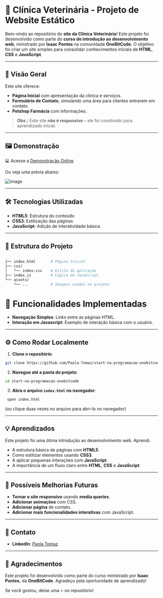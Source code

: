 # 🐾 Clínica Veterinária - Projeto de Website Estático  

Bem-vindo ao repositório do **site da Clínica Veterinária**! Este projeto foi desenvolvido como parte do **curso de introdução ao desenvolvimento web**, ministrado por **Isaac Pontes** na comunidade **OneBitCode**. O objetivo foi criar um site simples para consolidar conhecimentos iniciais de **HTML**, **CSS** e **JavaScript**.  

---

## 🚀 Visão Geral  

Este site oferece:  
- **Página Inicial** com apresentação da clínica e serviços.  
- **Formulário de Contato**, simulando uma área para clientes entrarem em contato.  
- **Petshop Farmácia** com informações.  

> **Obs.:** Este site **não é responsivo** – ele foi construído para aprendizado inicial.  

---

## 🖼️ Demonstração 

💻 Acesse a [Demonstração Online](https://paola-tomaz.github.io/start-na-programacao-onebitcode/)

Ou veja uma prévia abaixo:

![image](https://github.com/user-attachments/assets/500b9342-39d1-4095-86bf-f4a1a8ec5307)

---

## 🛠️ Tecnologias Utilizadas  

- **HTML5**: Estrutura do conteúdo  
- **CSS3**: Estilização das páginas  
- **JavaScript**: Adição de interatividade básica  

---

## 📂 Estrutura do Projeto  

```bash

├── index.html       # Página Inicial
├── css/
│   └── index.css    # Estilo da aplicação
├── index.js         # Lógica em JavaScript
└── assets/
    └── ...          # Imagens usadas no projeto
```

# 🎯 Funcionalidades Implementadas  
- **Navegação Simples**: Links entre as páginas HTML.  
- **Interação em Javascript**: Exemplo de interação básica com o usuário.  

---

## ⚙️ Como Rodar Localmente  

1. **Clone o repositório**:  
```bash
git clone https://github.com/Paola-Tomaz/start-na-programacao-onebitcode.git
```
   
2. **Navegue até a pasta do projeto**:
  ```bash
  cd start-na-programacao-onebitcode
  ``` 
3. **Abra o arquivo ```index.html``` no navegador**: 
 ```bash
  open index.html
 ``` 
(ou clique duas vezes no arquivo para abri-lo no navegador)

---
## 💡 Aprendizados
  
Este projeto foi uma ótima introdução ao desenvolvimento web. Aprendi:  
- A estrutura básica de páginas com **HTML5**.  
- Como estilizar elementos usando **CSS3**.  
- A aplicar pequenas interações com **JavaScript**.  
- A importância de um fluxo claro entre **HTML**, **CSS** e **JavaScript**.  

---

## 🔄 Possíveis Melhorias Futuras  

- **Tornar o site responsivo** usando **media queries**.  
- **Adicionar animações** com CSS.  
- **Adicionar página** de contato.
- **Adicionar mais funcionalidades interativas** com JavaScript.  

---

## 📧 Contato  
- **LinkedIn**: [Paola Tomaz](https://www.linkedin.com/in/paola-tomaz-prado/)  
---

## 🌟 Agradecimentos  
Este projeto foi desenvolvido como parte do curso ministrado por **Isaac Pontes**, da **OneBitCode**. Agradeço pela oportunidade de aprendizado!  

Se você gostou, deixe uma ⭐ no repositório!  
